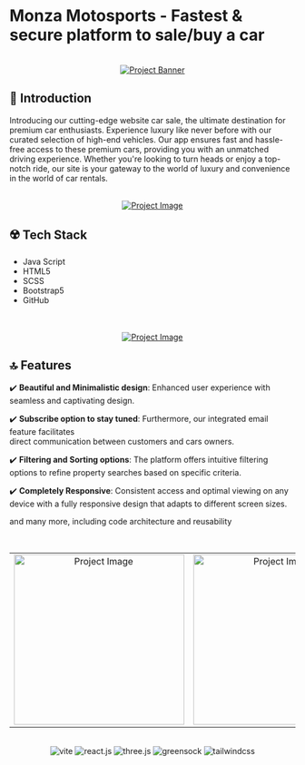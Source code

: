 # Monza Motosports - Fastest & secure platform to sale/buy a car
<div align="center">
  <br />
    <a href="https://jsm-rental.vercel.app" target="_blank">
      <img src="https://github.com/magistrkim/monza/assets/115700340/dc5a6475-7cef-43b2-aa7e-564a86488a8f" alt="Project Banner">
    </a>
   <br />
</div>

## <a name="introduction">📄 Introduction</a>
Introducing our cutting-edge website car sale, 
the ultimate destination for premium car enthusiasts.
Experience luxury like never before 
with our curated selection of high-end vehicles. 
Our app ensures fast and hassle-free access 
to these premium cars, providing you with an unmatched driving experience. 
Whether you're looking to turn heads or enjoy a top-notch ride, 
our site is your gateway to the world of luxury and convenience in the world of car rentals.

<br />
  
<div align="center">
    <a href="https://www.linkedin.com/in/nataliya-kachor-522170271/" target="_blank">
      <img src="https://github.com/magistrkim/monza/assets/115700340/f6a486e7-f740-4626-9c2a-beb92b9d7bf0" alt="Project Image"> 
    </a>
</div>

## <a name="tech-stack">☢️ Tech Stack</a>
- Java Script
- HTML5
- SCSS
- Bootstrap5
- GitHub

<br />
   
<div align="center">
   <br />
    <a href="https://www.linkedin.com/in/nataliya-kachor-522170271/" target="_blank">
      <img src="https://github.com/magistrkim/monza/assets/115700340/fd2c8f5d-4ccb-4ea6-ba3c-a2acd90a3487" alt="Project Image"> 
    </a>
   <br />
</div>


## <a name="features">🔝 Features</a>

✔️ **Beautiful and Minimalistic design**: Enhanced user experience with seamless and captivating design.

✔️ **Subscribe option to stay tuned**: Furthermore, our integrated email feature facilitates <br> direct communication between customers and cars owners.

✔️ **Filtering and Sorting options**: The platform offers intuitive filtering options to refine property searches based on specific criteria.

✔️ **Completely Responsive**: Consistent access and optimal viewing on any device with a fully responsive design that adapts to different screen sizes.

and many more, including code architecture and reusability 

<br />

<table>
  <tr>
    <td align="center">
      <a href="https://www.linkedin.com/in/nataliya-kachor-522170271/" target="_blank">
        <img src="https://github.com/magistrkim/monza/assets/115700340/71b14288-6e94-43e9-9485-cb84e10e2f71" alt="Project Image" style="width: 300px;">
      </a>
    </td>
    <td align="center">
      <a href="https://www.linkedin.com/in/nataliya-kachor-522170271/" target="_blank">
        <img src="https://github.com/magistrkim/monza/assets/115700340/81f4dd88-065c-411e-a6b6-5b883be756b6" alt="Project Image" style="width: 300px;">
      </a>
    </td>
    <td align="center">
      <a href="https://www.linkedin.com/in/nataliya-kachor-522170271/" target="_blank">
        <img src="https://github.com/magistrkim/monza/assets/115700340/3297afed-7ed8-45ca-811f-bd1c84d44d18" alt="Project Image" style="width: 300px;">
      </a>
    </td>
  </tr>
</table>

<br />

  <div align="center">
     <img src="https://img.shields.io/badge/-Parcel-black?style=for-the-badge&logoColor=white&color=FF0F00" alt="vite" />
     <img src="https://img.shields.io/badge/-GitHub-black?style=for-the-badge&logoColor=white&logo=react&color=61DAFB" alt="react.js" />
    <img src="https://img.shields.io/badge/-Bootstrap5_CSS-black?style=for-the-badge&logoColor=white&logo=threedotjs&color=000000" alt="three.js" />
    <img src="https://img.shields.io/badge/-HTML5-black?style=for-the-badge&logoColor=white&logo=greensock&color=88CE02" alt="greensock" />
    <img src="https://img.shields.io/badge/-Java_Script-black?style=for-the-badge&logoColor=white&logo=tailwindcss&color=06B6D4" alt="tailwindcss" />
  </div>
  




